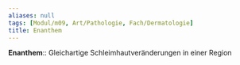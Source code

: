 ```yaml
---
aliases: null
tags: [Modul/m09, Art/Pathologie, Fach/Dermatologie]
title: Enanthem
---
```

**Enanthem**:: Gleichartige Schleimhautveränderungen in einer Region